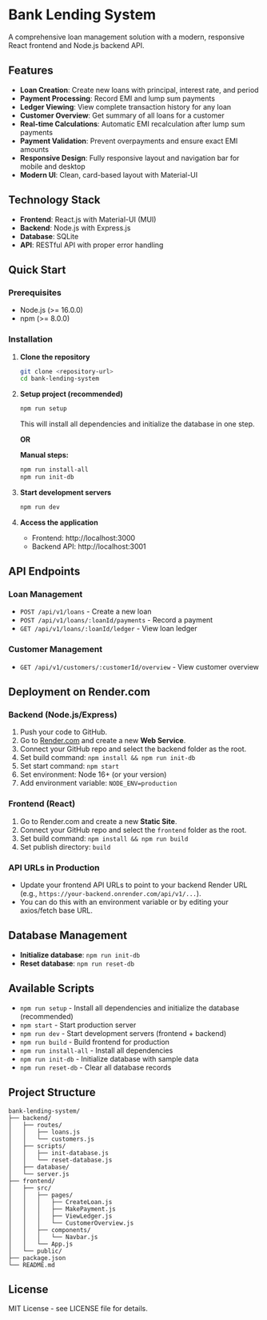 # Bank Lending System

A comprehensive loan management solution with a modern, responsive React frontend and Node.js backend API.

## Features

- **Loan Creation**: Create new loans with principal, interest rate, and period
- **Payment Processing**: Record EMI and lump sum payments
- **Ledger Viewing**: View complete transaction history for any loan
- **Customer Overview**: Get summary of all loans for a customer
- **Real-time Calculations**: Automatic EMI recalculation after lump sum payments
- **Payment Validation**: Prevent overpayments and ensure exact EMI amounts
- **Responsive Design**: Fully responsive layout and navigation bar for mobile and desktop
- **Modern UI**: Clean, card-based layout with Material-UI

## Technology Stack

- **Frontend**: React.js with Material-UI (MUI)
- **Backend**: Node.js with Express.js
- **Database**: SQLite
- **API**: RESTful API with proper error handling

## Quick Start

### Prerequisites
- Node.js (>= 16.0.0)
- npm (>= 8.0.0)

### Installation

1. **Clone the repository**
   ```bash
   git clone <repository-url>
   cd bank-lending-system
   ```

2. **Setup project (recommended)**
   ```bash
   npm run setup
   ```
   This will install all dependencies and initialize the database in one step.

   **OR**

   **Manual steps:**
   ```bash
   npm run install-all
   npm run init-db
   ```

3. **Start development servers**
   ```bash
   npm run dev
   ```

4. **Access the application**
   - Frontend: http://localhost:3000
   - Backend API: http://localhost:3001

## API Endpoints

### Loan Management
- `POST /api/v1/loans` - Create a new loan
- `POST /api/v1/loans/:loanId/payments` - Record a payment
- `GET /api/v1/loans/:loanId/ledger` - View loan ledger

### Customer Management
- `GET /api/v1/customers/:customerId/overview` - View customer overview

## Deployment on Render.com

### Backend (Node.js/Express)
1. Push your code to GitHub.
2. Go to [Render.com](https://render.com/) and create a new **Web Service**.
3. Connect your GitHub repo and select the backend folder as the root.
4. Set build command: `npm install && npm run init-db`
5. Set start command: `npm start`
6. Set environment: Node 16+ (or your version)
7. Add environment variable: `NODE_ENV=production`

### Frontend (React)
1. Go to Render.com and create a new **Static Site**.
2. Connect your GitHub repo and select the `frontend` folder as the root.
3. Set build command: `npm install && npm run build`
4. Set publish directory: `build`

### API URLs in Production
- Update your frontend API URLs to point to your backend Render URL (e.g., `https://your-backend.onrender.com/api/v1/...`).
- You can do this with an environment variable or by editing your axios/fetch base URL.

## Database Management
- **Initialize database**: `npm run init-db`
- **Reset database**: `npm run reset-db`

## Available Scripts
- `npm run setup` - Install all dependencies and initialize the database (recommended)
- `npm start` - Start production server
- `npm run dev` - Start development servers (frontend + backend)
- `npm run build` - Build frontend for production
- `npm run install-all` - Install all dependencies
- `npm run init-db` - Initialize database with sample data
- `npm run reset-db` - Clear all database records

## Project Structure

```
bank-lending-system/
├── backend/
│   ├── routes/
│   │   ├── loans.js
│   │   └── customers.js
│   ├── scripts/
│   │   ├── init-database.js
│   │   └── reset-database.js
│   ├── database/
│   └── server.js
├── frontend/
│   ├── src/
│   │   ├── pages/
│   │   │   ├── CreateLoan.js
│   │   │   ├── MakePayment.js
│   │   │   ├── ViewLedger.js
│   │   │   └── CustomerOverview.js
│   │   ├── components/
│   │   │   └── Navbar.js
│   │   └── App.js
│   └── public/
├── package.json
└── README.md
```

## License
MIT License - see LICENSE file for details. 